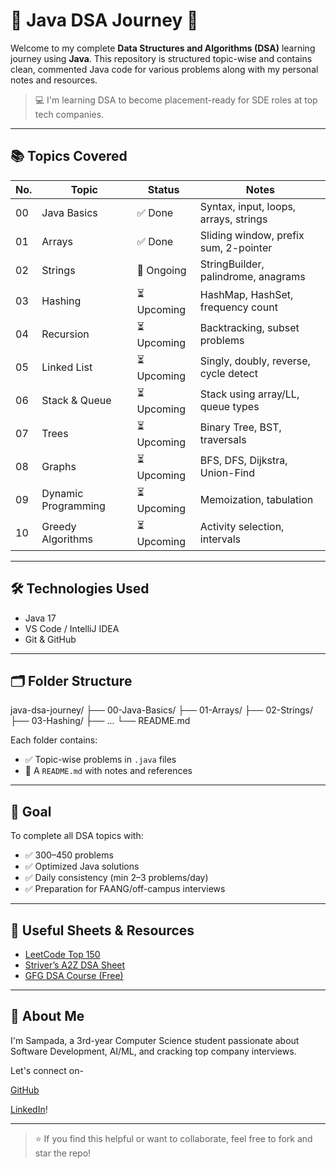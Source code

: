 # 📘 Java DSA Journey 🚀

Welcome to my complete **Data Structures and Algorithms (DSA)** learning journey using **Java**. This repository is structured topic-wise and contains clean, commented Java code for various problems along with my personal notes and resources.

> 💻 I'm learning DSA to become placement-ready for SDE roles at top tech companies.

---

## 📚 Topics Covered

| No. | Topic               | Status   | Notes |
|-----|---------------------|----------|-------|
| 00  | Java Basics         | ✅ Done   | Syntax, input, loops, arrays, strings |
| 01  | Arrays              | ✅ Done | Sliding window, prefix sum, 2-pointer |
| 02  | Strings             | 🚧 Ongoing | StringBuilder, palindrome, anagrams |
| 03  | Hashing             | ⏳ Upcoming | HashMap, HashSet, frequency count |
| 04  | Recursion           | ⏳ Upcoming | Backtracking, subset problems |
| 05  | Linked List         | ⏳ Upcoming | Singly, doubly, reverse, cycle detect |
| 06  | Stack & Queue       | ⏳ Upcoming | Stack using array/LL, queue types |
| 07  | Trees               | ⏳ Upcoming | Binary Tree, BST, traversals |
| 08  | Graphs              | ⏳ Upcoming | BFS, DFS, Dijkstra, Union-Find |
| 09  | Dynamic Programming | ⏳ Upcoming | Memoization, tabulation |
| 10  | Greedy Algorithms   | ⏳ Upcoming | Activity selection, intervals |

---

## 🛠 Technologies Used

- Java 17
- VS Code / IntelliJ IDEA
- Git & GitHub

---

## 🗂 Folder Structure

java-dsa-journey/
├── 00-Java-Basics/
├── 01-Arrays/
├── 02-Strings/
├── 03-Hashing/
├── ...
└── README.md


Each folder contains:
- ✅ Topic-wise problems in `.java` files
- 🧾 A `README.md` with notes and references

---

## 📅 Goal

To complete all DSA topics with:
- ✅ 300–450 problems
- ✅ Optimized Java solutions
- ✅ Daily consistency (min 2–3 problems/day)
- ✅ Preparation for FAANG/off-campus interviews

---

## 📌 Useful Sheets & Resources

- [LeetCode Top 150](https://leetcode.com/list/xi4ci4ig/)  
- [Striver’s A2Z DSA Sheet](https://takeuforward.org/interviews/strivers-sde-sheet-top-coding-interview-problems/)  
- [GFG DSA Course (Free)](https://practice.geeksforgeeks.org/courses/dsa-self-paced)

---

## 🧠 About Me

I'm Sampada, a 3rd-year Computer Science student passionate about Software Development, AI/ML, and cracking top company interviews.

Let's connect on-

[GitHub](https://github.com/sampada-dubey) 

[LinkedIn](https://linkedin.com/in/sampada-dubey1403)!

---

> ⭐ If you find this helpful or want to collaborate, feel free to fork and star the repo!
